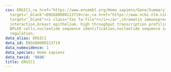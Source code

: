 ```yaml
---
csv: ERGIC1,<a href="https://www.ensembl.org/Homo_sapiens/Gene/Summary?db=core;g=ENSG00000113719"
  target="_blank">ENSG00000113719</a>,<a href="https://www.ncbi.nlm.nih.gov/pubmed/22863008"
  target="_blank"><i class="fas fa-file"></i></a>",chromatin immunoprecipitation assay,direct
  interaction,breast epithelium, high throughput transcription profiling by microarray,
  BPLER cells,nucleotide sequence identification,nucleotide sequence identification,transcriptional
  regulation,
data_alias: ERGIC1
data_id: ENSG00000113719
data_numevidence: 1
data_species: Homo sapiens
data_taxid: '9606'
title: ERGIC1
---
```

